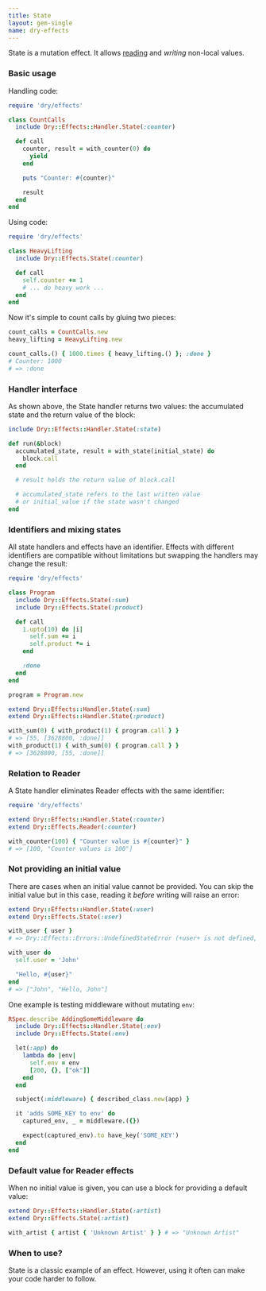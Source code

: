 ```yaml
---
title: State
layout: gem-single
name: dry-effects
---
```


State is a mutation effect. It allows [reading](//doc/dry-effects/effects/reader) and _writing_ non-local values.

### Basic usage

Handling code:

```ruby
require 'dry/effects'

class CountCalls
  include Dry::Effects::Handler.State(:counter)

  def call
    counter, result = with_counter(0) do
      yield
    end

    puts "Counter: #{counter}"

    result
  end
end
```

Using code:

```ruby
require 'dry/effects'

class HeavyLifting
  include Dry::Effects.State(:counter)

  def call
    self.counter += 1
    # ... do heavy work ...
  end
end
```

Now it's simple to count calls by gluing two pieces:

```ruby
count_calls = CountCalls.new
heavy_lifting = HeavyLifting.new

count_calls.() { 1000.times { heavy_lifting.() }; :done }
# Counter: 1000
# => :done
```

### Handler interface

As shown above, the State handler returns two values: the accumulated state and the return value of the block:

```ruby
include Dry::Effects::Handler.State(:state)

def run(&block)
  accumulated_state, result = with_state(initial_state) do
    block.call
  end

  # result holds the return value of block.call

  # accumulated_state refers to the last written value
  # or initial_value if the state wasn't changed
end
```

### Identifiers and mixing states

All state handlers and effects have an identifier. Effects with different identifiers are compatible without limitations but swapping the handlers may change the result:

```ruby
require 'dry/effects'

class Program
  include Dry::Effects.State(:sum)
  include Dry::Effects.State(:product)

  def call
    1.upto(10) do |i|
      self.sum += i
      self.product *= i
    end

    :done
  end
end

program = Program.new

extend Dry::Effects::Handler.State(:sum)
extend Dry::Effects::Handler.State(:product)

with_sum(0) { with_product(1) { program.call } }
# => [55, [3628800, :done]]
with_product(1) { with_sum(0) { program.call } }
# => [3628800, [55, :done]]
```

### Relation to Reader

A State handler eliminates Reader effects with the same identifier:

```ruby
require 'dry/effects'

extend Dry::Effects::Handler.State(:counter)
extend Dry::Effects.Reader(:counter)

with_counter(100) { "Counter value is #{counter}" }
# => [100, "Counter values is 100"]
```

### Not providing an initial value

There are cases when an initial value cannot be provided. You can skip the initial value but in this case, reading it _before_ writing will raise an error:

```ruby
extend Dry::Effects::Handler.State(:user)
extend Dry::Effects.State(:user)

with_user { user }
# => Dry::Effects::Errors::UndefinedStateError (+user+ is not defined, you need to assign it first by using a writer, passing initial value to the handler, or providing a fallback value)

with_user do
  self.user = 'John'

  "Hello, #{user}"
end
# => ["John", "Hello, John"]
```

One example is testing middleware without mutating `env`:

```ruby
RSpec.describe AddingSomeMiddleware do
  include Dry::Effects::Handler.State(:env)
  include Dry::Effects.State(:env)

  let(:app) do
    lambda do |env|
      self.env = env
      [200, {}, ["ok"]]
    end
  end

  subject(:middleware) { described_class.new(app) }

  it 'adds SOME_KEY to env' do
    captured_env, _ = middleware.({})

    expect(captured_env).to have_key('SOME_KEY')
  end
end
```

### Default value for Reader effects

When no initial value is given, you can use a block for providing a default value:

```ruby
extend Dry::Effects::Handler.State(:artist)
extend Dry::Effects.State(:artist)

with_artist { artist { 'Unknown Artist' } } # => "Unknown Artist"
```

### When to use?

State is a classic example of an effect. However, using it often can make your code harder to follow.
